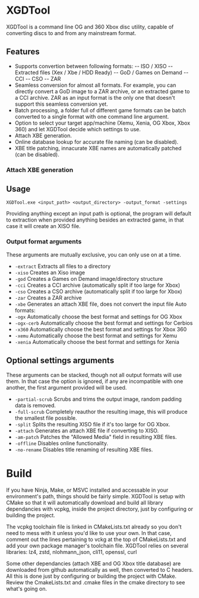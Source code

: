 # XGDTool
XGDTool is a command line OG and 360 Xbox disc utility, capable of converting discs to and from any mainstream format.

## Features
- Supports convertion between following formats:
-- ISO / XISO
-- Extracted files (Xex / Xbe / HDD Ready)
-- GoD / Games on Demand
-- CCI
-- CSO
-- ZAR
- Seamless conversion for almost all formats. For example, you can directly convert a GoD image to a ZAR archive, or an extracted game to a CCI archive. ZAR as an input format is the only one that doesn't support this seamless conversion yet.
- Batch processing, a folder full of different game formats can be batch converted to a single format with one command line argument.
- Option to select your target app/machine (Xemu, Xenia, OG Xbox, Xbox 360) and let XGDTool decide which settings to use.
- Attach XBE generation.
- Online database lookup for accurate file naming (can be disabled).
- XBE title patching, innacurate XBE names are automatically patched (can be disabled).

### Attach XBE generation

## Usage
```XGDTool.exe <input_path> <output_directory> -output_format -settings```

Providing anything except an input path is optional, the program will default to extraction when provided anything besides an extracted game, in that case it will create an XISO file.

### Output format arguments
These arguments are mutually exclusive, you can only use on at a time.
- ```-extract``` Extracts all files to a directory
- ```-xiso``` Creates an Xiso image
- ```-god``` Creates a Games on Demand image/directory structure
- ```-cci``` Creates a CCI archive (automatically split if too large for Xbox)
- ```-cso``` Creates a CSO archive (automatically split if too large for Xbox)
- ```-zar``` Creates a ZAR archive
- ```-xbe``` Generates an attach XBE file, does not convert the input file
Auto formats:
- ```-ogx``` Automatically choose the best format and settings for OG Xbox
- ```-ogx-cerb``` Automatically choose the best format and settings for Cerbios
- ```-x360``` Automatically choose the best format and settings for Xbox 360
- ```-xemu``` Automatically choose the best format and settings for Xemu
- ```-xenia``` Automatically choose the best format and settings for Xenia

## Optional settings arguments
These arguments can be stacked, though not all output formats will use them. In that case the option is ignored, if any are incompatible with one another, the first argument provided will be used. 
- ```-partial-scrub``` Scrubs and trims the output image, random padding data is removed.
- ```-full-scrub``` Completely reauthor the resulting image, this will produce the smallest file possible.
- ```-split``` Splits the resulting XISO file if it's too large for OG Xbox.
- ```-attach``` Generates an attach XBE file if converting to XISO.
- ```-am-patch``` Patches the "Allowed Media" field in resulting XBE files.
- ```-offline``` Disables online functionality.
- ```-no-rename``` Disables title renaming of resulting XBE files.

# Build
If you have Ninja, Make, or MSVC installed and accessable in your environment's path, things should be fairly simple. XGDTool is setup with CMake so that it will automatically download and build all library dependancies with vcpkg, inside the project directory, just by configuring or building the project. 

The vcpkg toolchain file is linked in CMakeLists.txt already so you don't need to mess with it unless you'd like to use your own. In that case, comment out the lines pertaining to vckg at the top of CMakeLists.txt and add your own package manager's toolchain file. XGDTool relies on several libraries: lz4, zstd, nlohmann_json, cli11, openssl, curl

Some other dependancies (attach XBE and OG Xbox title database) are downloaded from github automatically as well, then converted to C headers. All this is done just by configuring or building the project with CMake. Review the CmakeLists.txt and .cmake files in the cmake directory to see what's going on.